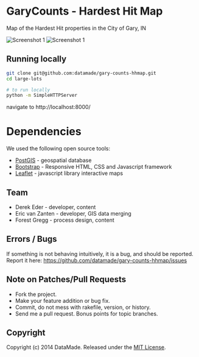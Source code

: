 # GaryCounts - Hardest Hit Map

Map of the Hardest Hit properties in the City of Gary, IN

![Screenshot 1](http://datamade.github.io/gary-counts-hhmap/images/screenshot-1.png)
![Screenshot 1](http://datamade.github.io/gary-counts-hhmap/images/screenshot-2.png)

## Running locally

``` bash
git clone git@github.com:datamade/gary-counts-hhmap.git
cd large-lots

# to run locally
python -m SimpleHTTPServer
```

navigate to http://localhost:8000/

# Dependencies
We used the following open source tools:

* [PostGIS](http://postgis.net/) - geospatial database
* [Bootstrap](http://getbootstrap.com/) - Responsive HTML, CSS and Javascript framework
* [Leaflet](http://leafletjs.com/) - javascript library interactive maps

## Team

* Derek Eder - developer, content
* Eric van Zanten - developer, GIS data merging
* Forest Gregg - process design, content

## Errors / Bugs

If something is not behaving intuitively, it is a bug, and should be reported.
Report it here: https://github.com/datamade/gary-counts-hhmap/issues

## Note on Patches/Pull Requests
 
* Fork the project.
* Make your feature addition or bug fix.
* Commit, do not mess with rakefile, version, or history.
* Send me a pull request. Bonus points for topic branches.

## Copyright

Copyright (c) 2014 DataMade. Released under the [MIT License](https://github.com/datamade/gary-counts-hhmap/blob/master/LICENSE).
